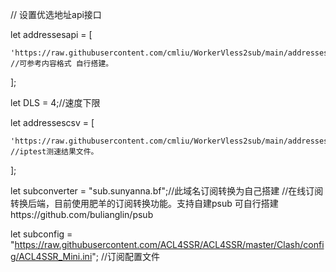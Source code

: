 // 设置优选地址api接口

let addressesapi = [

	'https://raw.githubusercontent.com/cmliu/WorkerVless2sub/main/addressesapi.txt' //可参考内容格式 自行搭建。
 
];


let DLS = 4;//速度下限

let addressescsv = [

	'https://raw.githubusercontent.com/cmliu/WorkerVless2sub/main/addressescsv.csv' //iptest测速结果文件。
 
];

let subconverter = "sub.sunyanna.bf";//此域名订阅转换为自己搭建 //在线订阅转换后端，目前使用肥羊的订阅转换功能。支持自建psub 可自行搭建https://github.com/bulianglin/psub

let subconfig = "https://raw.githubusercontent.com/ACL4SSR/ACL4SSR/master/Clash/config/ACL4SSR_Mini.ini"; //订阅配置文件

